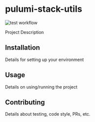 # pulumi-stack-utils
![test workflow](https://github.com/rs21io/pulumi-stack-utils/actions/workflows/test.yml/badge.svg)

Project Description

## Installation
Details for setting up your environment

## Usage
Details on using/running the project

## Contributing
Details about testing, code style, PRs, etc.
